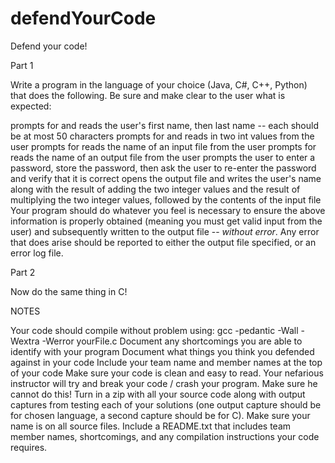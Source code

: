 # defendYourCode
Defend your code!

Part 1

Write a program in the language of your choice (Java, C#, C++, Python) that does the following.  Be sure and make clear to the user what is expected:

prompts for and reads the user's first name, then last name -- each should be at most 50 characters
prompts for and reads in two int values from the user
prompts for reads the name of an input file from the user
prompts for reads the name of an output file from the user
prompts the user to enter a password, store the password, then ask the user to re-enter the password and verify that it is correct
opens the output file and writes the user's name along with the result of adding the two integer values and the result of multiplying the two integer values, followed by the contents of the input file
Your program should do whatever you feel is necessary to ensure the above information is properly obtained (meaning you must get valid input from the user) and subsequently written to the output file -- *without error*.  Any error that does arise should be reported to either the output file specified, or an error log file.

Part 2

Now do the same thing in C!

NOTES

Your code should compile without problem using: gcc -pedantic -Wall -Wextra -Werror yourFile.c
Document any shortcomings you are able to identify with your program
Document what things you think you defended against in your code
Include your team name and member names at the top of your code
Make sure your code is clean and easy to read.
Your nefarious instructor will try and break your code / crash your program.  Make sure he cannot do this!
Turn in a zip with all your source code along with output captures from testing each of your solutions (one output capture should be for chosen language, a second capture should be for C).  Make sure your name is on all source files.  Include a README.txt that includes team member names, shortcomings, and any compilation instructions your code requires.

